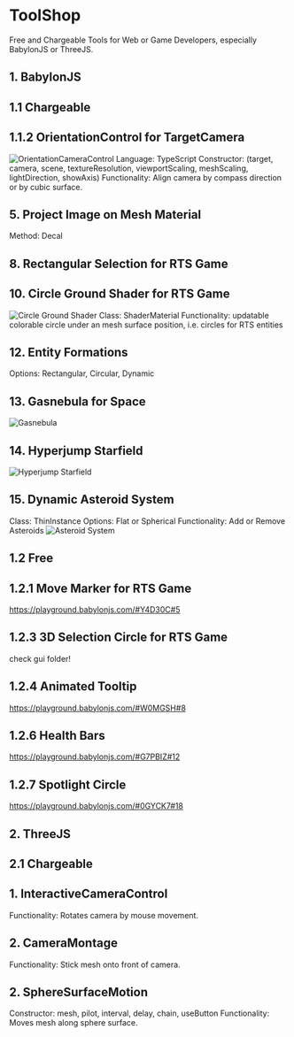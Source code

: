 # ToolShop
Free and Chargeable Tools for Web or Game Developers, especially BabylonJS or ThreeJS.

## 1. BabylonJS
## 1.1 Chargeable
## 1.1.2 OrientationControl for TargetCamera
![OrientationCameraControl](https://user-images.githubusercontent.com/106460589/218564781-f735b599-b068-4d6f-9361-de282a88f7f1.png)
Language: TypeScript
Constructor: (target, camera, scene, textureResolution, viewportScaling, meshScaling, lightDirection, showAxis)
Functionality: Align camera by compass direction or by cubic surface.

## 5. Project Image on Mesh Material
Method: Decal

## 8. Rectangular Selection for RTS Game

## 10. Circle Ground Shader for RTS Game
![Circle Ground Shader](https://user-images.githubusercontent.com/106460589/218567586-78e252fa-c026-4fbf-83e2-c457f0d60c2a.png)
Class: ShaderMaterial
Functionality: updatable colorable circle under an mesh surface position, i.e. circles for RTS entities

## 12. Entity Formations
Options: Rectangular, Circular, Dynamic

## 13. Gasnebula for Space
![Gasnebula](https://user-images.githubusercontent.com/106460589/218572754-549aa7f6-b75f-46f3-bc2c-bff9aeb17985.png)

## 14. Hyperjump Starfield
![Hyperjump Starfield](https://user-images.githubusercontent.com/106460589/218573289-9e4e66bc-048a-4c73-8edc-b52351dd6cb3.png)

## 15. Dynamic Asteroid System
Class: ThinInstance
Options: Flat or Spherical
Functionality: Add or Remove Asteroids
![Asteroid System](https://user-images.githubusercontent.com/106460589/218576474-dc7729b4-e2b9-4151-abb2-ebe653395e6a.png)

## 1.2 Free
## 1.2.1 Move Marker for RTS Game
https://playground.babylonjs.com/#Y4D30C#5

## 1.2.3 3D Selection Circle for RTS Game
check gui folder!

## 1.2.4 Animated Tooltip
https://playground.babylonjs.com/#W0MGSH#8

## 1.2.6 Health Bars
https://playground.babylonjs.com/#G7PBIZ#12

## 1.2.7 Spotlight Circle
https://playground.babylonjs.com/#0GYCK7#18

## 2. ThreeJS
## 2.1 Chargeable
## 1. InteractiveCameraControl
Functionality: Rotates camera by mouse movement.

## 2. CameraMontage
Functionality: Stick mesh onto front of camera.

## 2. SphereSurfaceMotion
Constructor: mesh, pilot, interval, delay, chain, useButton
Functionality: Moves mesh along sphere surface.
